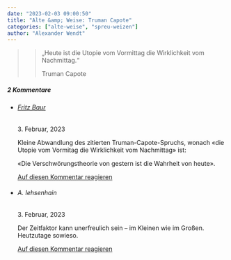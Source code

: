 ```yaml
---
date: "2023-02-03 09:00:50"
title: "Alte &amp; Weise: Truman Capote"
categories: ["alte-weise", "spreu-weizen"]
author: "Alexander Wendt"
---
```


>> „Heute ist die Utopie vom Vormittag die Wirklichkeit vom Nachmittag.“
>> 
>> Truman Capote

<!--more-->
<h5 class="comments-h">
2 Kommentare </h5>
<ul class="commentlist">
<li class="comment even thread-even depth-1 clearfix" id="li-comment-119212">
<h6 class="author"><a href="http://-" class="url" rel="ugc external nofollow">Fritz Baur</a></h6> <span class="date">3. Februar, 2023</span>



Kleine Abwandlung des zitierten Truman-Capote-Spruchs, wonach «die Utopie vom Vormitag die Wirklichkeit vom Nachmittag» ist:

«Die Verschwörungstheorie von gestern ist die Wahrheit von heute».

<a rel="nofollow" class="comment-reply-link" href="#comment-119212" data-commentid="119212" data-postid="16735" data-belowelement="comment-119212" data-respondelement="respond" data-replyto="Antworte auf Fritz Baur" aria-label="Antworte auf Fritz Baur">Auf diesen Kommentar reagieren</a> 


</li>
<li class="comment odd alt thread-odd thread-alt depth-1 clearfix" id="li-comment-119214">
<h6 class="author">A. Iehsenhain</h6> <span class="date">3. Februar, 2023</span>



Der Zeitfaktor kann unerfreulich sein &#8211; im Kleinen wie im Großen. Heutzutage sowieso.

<a rel="nofollow" class="comment-reply-link" href="#comment-119214" data-commentid="119214" data-postid="16735" data-belowelement="comment-119214" data-respondelement="respond" data-replyto="Antworte auf A. Iehsenhain" aria-label="Antworte auf A. Iehsenhain">Auf diesen Kommentar reagieren</a> 


</li>
</ul>
